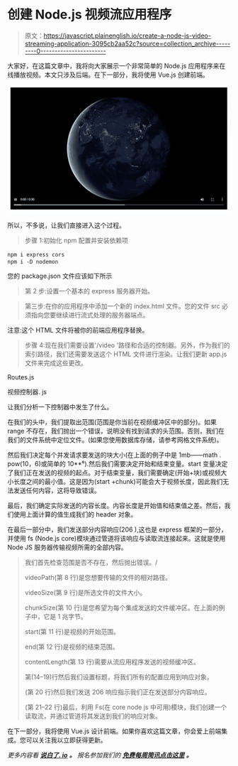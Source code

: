 # 创建 Node.js 视频流应用程序

> 原文：<https://javascript.plainenglish.io/create-a-node-js-video-streaming-application-3095cb2aa52c?source=collection_archive---------0----------------------->

大家好，在这篇文章中，我将向大家展示一个非常简单的 Node.js 应用程序来在线播放视频。本文只涉及后端。在下一部分，我将使用 Vue.js 创建前端。

![](img/505b69553bfd66cf923137cb8b93573c.png)

所以，不多说，让我们直接进入这个过程。

> 步骤 1:初始化 npm 配置并安装依赖项

```
npm i express cors 
npm i -D nodemon
```

您的 package.json 文件应该如下所示

> 第 2 步:设置一个基本的 express 服务器开始。

> 第三步:在你的应用程序中添加一个新的 index.html 文件。您的文件 src 必须指向您要继续进行流式处理的服务器端点。

注意:这个 HTML 文件将被你的前端应用程序替换。

> 步骤 4:现在我们需要设置'/video '路径和合适的控制器。另外，作为我们的索引路径，我们还需要发送这个 HTML 文件进行渲染。让我们更新 app.js 文件来完成这些更改。

Routes.js

视频控制器. js

让我们分析一下控制器中发生了什么。

在我们的头中，我们提取出范围(范围是你当前在视频缓冲区中的部分)。如果 range 不存在，我们抛出一个错误，说明没有找到请求的头范围。否则，我们在我们的文件系统中定位文件。(如果您使用数据库存储，请参考网格文件系统)。

然后我们决定每个并发请求要发送的块大小(在上面的例子中是 1mb——math . pow(10，6)或简单的 10**⁶).然后我们需要决定开始和结束变量。start 变量决定了我们正在发送的视频的起点。对于结束变量，我们需要确定(开始+块)或视频大小长度之间的最小值。这是因为(start +chunk)可能会大于视频长度，因此我们无法发送任何内容，这将导致错误。

最后，我们确定实际发送的内容长度。内容长度是开始值和结束值之差。然后，我们使用上面计算的值生成我们的 header 对象。

在最后一部分中，我们发送部分内容响应(206 ),这也是 express 框架的一部分，并使用 fs (Node.js core)模块通过管道将该响应与读取流连接起来。这就是使用 Node JS 服务器传输视频所需的全部内容。

> 我们首先检查范围是否不存在，然后抛出错误。/
> 
> videoPath(第 8 行)是您想要传输的文件的相对路径。
> 
> videoSize(第 9 行)是所选文件的文件大小。
> 
> chunkSize(第 10 行)是您希望为每个集成发送的文件缓冲区。在上面的例子中，它是 1 兆字节。
> 
> start(第 11 行)是视频的开始范围。
> 
> end(第 12 行)是视频的结束范围。
> 
> contentLength(第 13 行)需要从流应用程序发送的视频缓冲区。
> 
> 第(14–19)行然后我们设置标题，将我们所有的配置应用到响应对象。
> 
> (第 20 行)然后我们发送 206 响应指示我们正在发送部分内容响应。
> 
> (第 21–22 行)最后，利用 Fs(在 core node js 中可用)模块，我们创建一个读取流，并通过管道将其发送到我们的响应对象。

在下一部分，我将使用 Vue.js 设计前端。如果你喜欢这篇文章，你会爱上前端集成。您可以关注我以立即获得更新。

*更多内容看* [***说白了. io***](http://plainenglish.io/) ***。*** *报名参加我们的* [***免费每周简讯点击这里***](http://newsletter.plainenglish.io/) ***。***